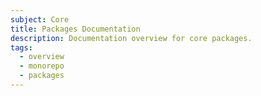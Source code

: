 ```yaml
---
subject: Core
title: Packages Documentation
description: Documentation overview for core packages.
tags:
  - overview
  - monorepo
  - packages
---
```


<DocHeader props={props}/>
